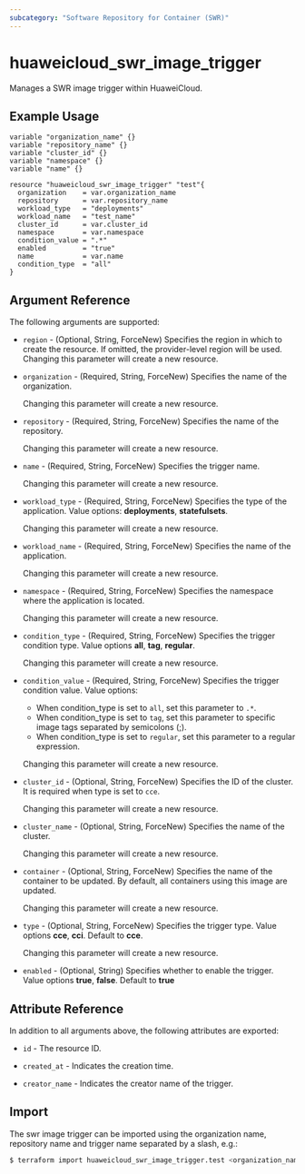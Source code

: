 ```yaml
---
subcategory: "Software Repository for Container (SWR)"
---
```


# huaweicloud_swr_image_trigger

Manages a SWR image trigger within HuaweiCloud.

## Example Usage

```hcl
variable "organization_name" {}
variable "repository_name" {}
variable "cluster_id" {}
variable "namespace" {}
variable "name" {}

resource "huaweicloud_swr_image_trigger" "test"{
  organization    = var.organization_name
  repository      = var.repository_name
  workload_type   = "deployments"
  workload_name   = "test_name"
  cluster_id      = var.cluster_id
  namespace       = var.namespace
  condition_value = ".*"
  enabled         = "true"
  name            = var.name
  condition_type  = "all"
}
```

## Argument Reference

The following arguments are supported:

* `region` - (Optional, String, ForceNew) Specifies the region in which to create the resource.
  If omitted, the provider-level region will be used.
  Changing this parameter will create a new resource.

* `organization` - (Required, String, ForceNew) Specifies the name of the organization.

  Changing this parameter will create a new resource.

* `repository` - (Required, String, ForceNew) Specifies the name of the repository.

  Changing this parameter will create a new resource.

* `name` - (Required, String, ForceNew) Specifies the trigger name.

  Changing this parameter will create a new resource.

* `workload_type` - (Required, String, ForceNew) Specifies the type of the application.
  Value options: **deployments**, **statefulsets**.

  Changing this parameter will create a new resource.

* `workload_name` - (Required, String, ForceNew) Specifies the name of the application.

  Changing this parameter will create a new resource.

* `namespace` - (Required, String, ForceNew) Specifies the namespace where the application is located.

  Changing this parameter will create a new resource.

* `condition_type` - (Required, String, ForceNew) Specifies the trigger condition type.
  Value options **all**, **tag**, **regular**.

  Changing this parameter will create a new resource.

* `condition_value` - (Required, String, ForceNew) Specifies the trigger condition value. Value options:
  + When condition_type is set to `all`, set this parameter to `.*`.
  + When condition_type is set to `tag`, set this parameter to specific image tags separated by semicolons (;).
  + When condition_type is set to `regular`, set this parameter to a regular expression.

  Changing this parameter will create a new resource.

* `cluster_id` - (Optional, String, ForceNew) Specifies the ID of the cluster.
  It is required when type is set to `cce`.

  Changing this parameter will create a new resource.

* `cluster_name` - (Optional, String, ForceNew) Specifies the name of the cluster.

  Changing this parameter will create a new resource.

* `container` - (Optional, String, ForceNew) Specifies the name of the container to be updated.
  By default, all containers using this image are updated.

  Changing this parameter will create a new resource.

* `type` - (Optional, String, ForceNew) Specifies the trigger type.
  Value options **cce**, **cci**. Default to **cce**.

  Changing this parameter will create a new resource.

* `enabled` - (Optional, String) Specifies whether to enable the trigger.
  Value options **true**, **false**. Default to **true**

## Attribute Reference

In addition to all arguments above, the following attributes are exported:

* `id` - The resource ID.

* `created_at` - Indicates the creation time.

* `creator_name` - Indicates the creator name of the trigger.

## Import

The swr image trigger can be imported using the organization name, repository name
and trigger name separated by a slash, e.g.:

```bash
$ terraform import huaweicloud_swr_image_trigger.test <organization_name>/<repository_name>/<trigger_name>
```

